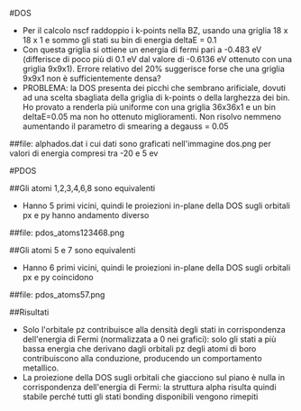 #DOS
- Per il calcolo nscf raddoppio i k-points nella BZ, usando una griglia 18 x 18 x 1 e sommo gli stati su bin di energia deltaE = 0.1
- Con questa griglia si ottiene un energia di fermi pari a -0.483 eV (differisce di poco più di 0.1 eV dal valore di -0.6136 eV ottenuto con una griglia 9x9x1). Errore relativo del 20% suggerisce forse che una griglia 9x9x1 non è sufficientemente densa?
- PROBLEMA: la DOS presenta dei picchi che sembrano arificiale, dovuti ad una scelta sbagliata della griglia di k-points o della larghezza dei bin. Ho provato a renderla più uniforme con una griglia 36x36x1 e un bin deltaE=0.05 ma non ho ottenuto miglioramenti. Non risolvo nemmeno aumentando il parametro di smearing a degauss = 0.05

##file: alphados.dat i cui dati sono graficati nell'immagine dos.png per valori di energia compresi tra -20 e 5 ev

#PDOS

##Gli atomi 1,2,3,4,6,8 sono equivalenti
- Hanno 5 primi vicini, quindi le proiezioni in-plane della DOS sugli orbitali px e py hanno andamento diverso

##file: pdos_atoms123468.png

##Gli atomi 5 e 7 sono equivalenti
- Hanno 6 primi vicini, quindi le proiezioni in-plane della DOS sugli orbitali px e py coincidono

##file: pdos_atoms57.png

##Risultati
- Solo l'orbitale pz contribuisce alla densità degli stati in corrispondenza dell'energia di Fermi (normalizzata a 0 nei grafici): solo gli stati a più bassa energia che derivano dagli orbitali pz degli atomi di boro contribuiscono alla conduzione, producendo un comportamento metallico.
- La proiezione della DOS sugli orbitali che giacciono sul piano è nulla in corrispondenza dell'energia di Fermi: la struttura alpha risulta quindi stabile perché tutti gli stati bonding disponibili vengono rimepiti
